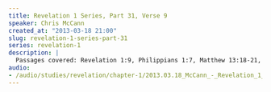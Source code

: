 ```yaml
--- 
title: Revelation 1 Series, Part 31, Verse 9
speaker: Chris McCann
created_at: "2013-03-18 21:00"
slug: revelation-1-series-part-31
series: revelation-1
description: |
  Passages covered: Revelation 1:9, Philippians 1:7, Matthew 13:18-21, 1 Thessalonians 1:6, 2 Thessalonians 1:4-5.
audio: 
- /audio/studies/revelation/chapter-1/2013.03.18_McCann_-_Revelation_1_Series_Part_31.yaml
---
```

